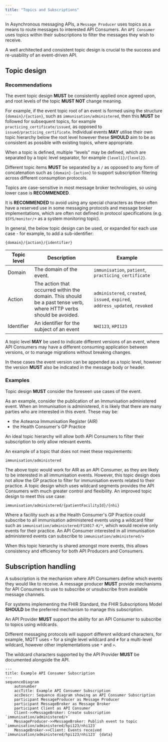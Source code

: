```yaml
---
title: "Topics and Subscriptions"
---
```


In Asynchronous messaging APIs, a `Message Producer` uses topics as a means to route messages to interested API Consumers. An 
`API Consumer` uses topics within their subscriptions to filter the messages they wish to receive.

A well architected and consistent topic design is crucial to the success and re-usability of an event-driven API.

## Topic design

### Recommendations

The event topic design **MUST** be consistently applied once agreed upon, and root levels of the topic **MUST NOT** change meaning.

For example, if the event topic root of an event is formed using the structure `{domain}/{action}`, such as `immunisation/administered`, then this **MUST** be followed for subsequent topics, for example `practicing_certificate/issued`, as opposed to `issued/practicing_certificate`. Individual events **MAY** utilise their own topic hierarchy below the root level however these **SHOULD** aim to be as consistent as possible with existing topics, where appropriate.

When a topic is defined, multiple "levels" may be defined, which are separated by a topic level separator, for example `{level1}/{level2}`.

<ApiStandard id="HNZAS_MUST_TOPIC_SEPARATION" type="MUST" toolTip="Different topic items MUST be separated by a `/`." >Different topic items **MUST** be separated by a `/` as opposed to any form of concatenation such as `{domain}-{action}` to support subscription filtering across different consumption protocols.</ApiStandard>

<ApiStandard id="HNZAS_SHOULD_TOPIC_LOWERCASE" type="SHOULD" toolTip="Topics SHOULD be lowercase." >Topics are case-sensitive in most message broker technologies, so using lower case is **RECOMMENDED**.</ApiStandard>

<ApiStandard id="HNZAS_SHOULD_TOPIC_SPECIAL_CHARS" type="SHOULD" toolTip="Topics SHOULD avoid using any special characters." >It is **RECOMMENDED** to avoid using any special characters as these often have a reserved use in some messaging protocols and message broker implementations, which are often not defined in protocol specifications (e.g. `$SYS/monitor/+` as a system monitoring topic).</ApiStandard>

In general, the below topic design can be used, or expanded for each use case - for example, to add a sub-identifier:

`{domain}/{action}/{identifier}`

| Topic level | Description | Example |
| - | - | - |
|Domain|The domain of the event.|`immunisation`, `patient`, `practicing_certificate` |
|Action|The action that occurred within the domain. This should be a past tense verb, where HTTP verbs should be avoided.|`administered`, `created`, `issued`, `expired`, `address_updated`, `revoked`|
|Identifier|An identifier for the subject of an event|`NHI123`, `HPI123`|

<ApiStandard id="HNZAS_MAY_TOPIC_LEVEL_VERSION" type="MAY" toolTip="Topic level MAY be used to indicate different versions of an event." >A topic level **MAY** be used to indicate different versions of an event, where API Consumers may have a different consuming application between versions, or to manage migrations without breaking changes.</ApiStandard>

<ApiStandard id="HNZAS_MUST_TOPIC_LEVEL_VERSION" type="MUST" toolTip="If topic level is used to indicate different versions of an event, the version MUST also be indicated in the message body or header." >In these cases the event version can be appended as a topic level, however the version **MUST** also be indicated in the message body or header.</ApiStandard>

### Examples

Topic design **MUST** consider the foreseen use cases of the event.

As an example, consider the publication of an Immunisation administered event. When an Immunisation is administered, it is likely that there are many parties who are interested in this event. These may be:

- the Aotearoa Immunisation Register (AIR)
- the Health Consumer's GP Practice

An ideal topic hierarchy will allow both API Consumers to filter their subscription to only allow relevant events.

An example of a topic that does not meet these requirements:

`immunisation/administered`

The above topic would work for AIR as an API Consumer, as they are likely to be interested in all immunisation events. However, this topic design does not allow the GP practice to filter for immunisation events related to their practice. A topic design which uses wildcard segments provides the API Consumers with much greater control and flexibility. An improved topic design to meet this use case:

`immunisation/administered/{patientFacilityId}/{nhi}`

Where a facility such as a the Health Consumer's GP Practice could subscribe to all immunisation administered events using a wildcard filter such as `immunisation/administered/F1X017-K/*`, which would receive only events for their practice. An API Consumer interested in all immunisation administered events can subscribe to `immunisation/administered/>`

When this topic hierarchy is shared amongst more events, this allows consistency and efficiency for both API Producers and Consumers.

## Subscription handling

<ApiStandard id="HNZAS_MUST_BROKER_SUBSCRIPTION" type="MUST" toolTip="A message producer MUST provide mechanisms for API Consumers to use to subscribe or unsubscribe from available message channels." >A subscription is the mechanism where API Consumers define which events they would like to receive. A message producer **MUST** provide mechanisms for API Consumers to use to subscribe or unsubscribe from available message channels.</ApiStandard>

<ApiStandard id="HNZAS_SHOULD_BROKER_FHIR" type="SHOULD" toolTip="A message producer for systems implementing the FHIR Standard, the FHIR Subscriptions Model SHOULD be the preferred mechanism to manage this subscription." >For systems implementing the FHIR Standard, the FHIR Subscriptions Model **SHOULD** be the preferred mechanism to manage this subscription.</ApiStandard>

<ApiStandard id="HNZAS_MUST_WILDCARD_TOPIC" type="MUST" toolTip="An API Provider MUST support the ability for an API Consumer to subscribe to topics using wildcards." >An API Provider **MUST** support the ability for an API Consumer to subscribe to topics using wildcards.</ApiStandard>

Different messaging protocols will support different wildcard characters, for example, MQTT uses `+` for a single level wildcard and `#` for a multi-level wildcard, however other implementations use `*` and `>`.

The wildcard characters supported by the API Provider **MUST** be documented alongside the API.

```mermaid
---
title: Example API Consumer Subscription
---
sequenceDiagram
    autonumber
    accTitle: Example API Consumer Subscription
    accDescr: Sequence diagram showing an API Consumer Subscription
    participant MessageProducer as Message Producer
    participant MessageBroker as Message Broker
    participant Client as API Consumer
    Client->>MessageBroker: Create subscription `immunisation/administered/+`
    MessageProducer->>MessageBroker: Publish event to topic `immunisation/administered/hpi123/nhi123`
    MessageBroker->>Client: Events received `immunisation/administered/hpi123/nhi123` {data}
```

<DetailedDescription text="The diagram shows an example of an API Consumer subscribing to a topic using a wildcard.
The API Consumer sends a message to the message broker to create a subscription to the topic immunisation/administered/+. The + wildcard character matches any single level of the topic.
The message producer publishes an event to the topic immunisation/administered/hpi123/nhi123.
The message broker forwards the event to the API Consumer because the event matches the subscription filter.
The API Consumer will receive all events published to the immunisation/administered topic, regardless of the value of the third level of the topic."/>